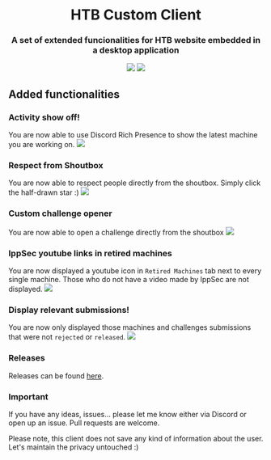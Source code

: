 <h1 align="center">HTB Custom Client</h1>
<h3 align="center">A set of extended funcionalities for HTB website embedded in a desktop application</h3>

<p align="center">
  <img src="http://forthebadge.com/images/badges/built-with-love.svg"/>
  <img src="https://forthebadge.com/images/badges/gluten-free.svg"/>
</p>

## Added functionalities
### Activity show off!
You are now able to use Discord Rich Presence to show the latest machine you are working on.
![](https://i.gyazo.com/ea88da8c095f78ce4251372d4e6eca81.gif)

### Respect from Shoutbox
You are now able to respect people directly from the shoutbox. Simply click the half-drawn star :)
![](https://i.gyazo.com/13691dc18cad64b8efaa632a5e7f68f1.gif)

### Custom challenge opener
You are now able to open a challenge directly from the shoutbox
![](https://i.gyazo.com/4b0f28376a2be926208f55642e9cd103.gif)

### IppSec youtube links in retired machines
You are now displayed a youtube icon in `Retired Machines` tab next to every single machine. Those who do not have a video made by IppSec are not displayed.
![](https://i.gyazo.com/d6d95b1b6f28bb4c90659c3a4b2a8cde.gif)

### Display relevant submissions!
You are now only displayed those machines and challenges submissions that were not `rejected` or `released`.
![](https://i.gyazo.com/9d2dd33b468e9265b0f815a7153b7e10.gif)

### Releases
Releases can be found [here](https://github.com/Xh4H/htb-custom-client/releases).

### Important
If you have any ideas, issues... please let me know either via Discord or open up an issue. Pull requests are welcome.


Please note, this client does not save any kind of information about the user. Let's maintain the privacy untouched :)
